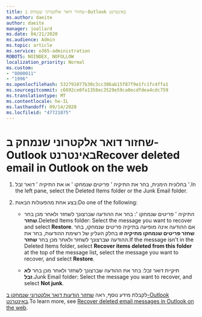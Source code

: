 ```yaml
---
title: שחזור דואר אלקטרוני שנמחק ב-Outlook באינטרנט
ms.author: daeite
author: daeite
manager: joallard
ms.date: 04/21/2020
ms.audience: Admin
ms.topic: article
ms.service: o365-administration
ROBOTS: NOINDEX, NOFOLLOW
localization_priority: Normal
ms.custom:
- "8000011"
- "1996"
ms.openlocfilehash: 532791077b30c3cc306ab15f87f9e1fc1fc4ffa1
ms.sourcegitcommit: c6692ce0fa1358ec3529e59ca0ecdfdea4cdc759
ms.translationtype: MT
ms.contentlocale: he-IL
ms.lasthandoff: 09/14/2020
ms.locfileid: "47721875"
---
```

# <a name="recover-deleted-email-in-outlook-on-the-web"></a><span data-ttu-id="0466e-102">שחזור דואר אלקטרוני שנמחק ב-Outlook באינטרנט</span><span class="sxs-lookup"><span data-stu-id="0466e-102">Recover deleted email in Outlook on the web</span></span>

1. <span data-ttu-id="0466e-103">בחלונית הימנית, בחר את התיקיה ' פריטים שנמחקו ' או את התיקיה ' דואר זבל '.</span><span class="sxs-lookup"><span data-stu-id="0466e-103">In the left pane, select the Deleted Items folder or the Junk Email folder.</span></span>

2. <span data-ttu-id="0466e-104">בצע אחת מהפעולות הבאות:</span><span class="sxs-lookup"><span data-stu-id="0466e-104">Do one of the following:</span></span>

    - <span data-ttu-id="0466e-105">התיקיה ' פריטים שנמחקו ': בחר את ההודעה שברצונך לשחזר ולאחר מכן בחר **שחזר**.</span><span class="sxs-lookup"><span data-stu-id="0466e-105">Deleted Items folder: Select the message you want to recover and select **Restore**.</span></span> <span data-ttu-id="0466e-106">אם ההודעה אינה מופיעה בתיקיה פריטים שנמחקו, בחר **שחזר פריטים שנמחקו מתיקיה זו** בחלק העליון של רשימת ההודעות, בחר את ההודעה שברצונך לשחזר ולאחר מכן בחר **שחזר**.</span><span class="sxs-lookup"><span data-stu-id="0466e-106">If the message isn't in the Deleted Items folder, select **Recover items deleted from this folder** at the top of the message list, select the message you want to recover, and select **Restore**.</span></span>

    - <span data-ttu-id="0466e-107">תיקיית דואר זבל: בחר את ההודעה שברצונך לשחזר ולאחר מכן בחר **לא זבל**.</span><span class="sxs-lookup"><span data-stu-id="0466e-107">Junk Email folder: Select the message you want to recover, and select **Not junk**.</span></span>

<span data-ttu-id="0466e-108">לקבלת מידע נוסף, ראה [שחזור הודעות דואר אלקטרוני שנמחקו ב-Outlook באינטרנט](https://support.office.com/article/a8ca78ac-4721-4066-95dd-571842e9fb11).</span><span class="sxs-lookup"><span data-stu-id="0466e-108">To learn more, see [Recover deleted email messages in Outlook on the web](https://support.office.com/article/a8ca78ac-4721-4066-95dd-571842e9fb11).</span></span>